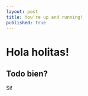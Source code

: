 ```yaml
---
layout: post
title: You're up and running!
published: true
---
```

# Hola holitas!

## Todo bien?

Si!

